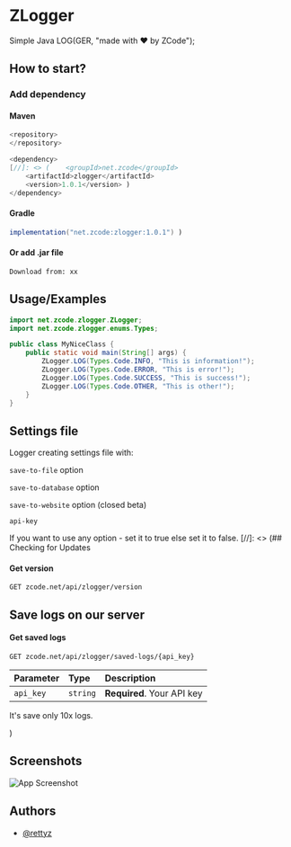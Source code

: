 
# ZLogger

Simple Java LOG(GER, "made with ❤️ by ZCode");


## How to start?

### Add dependency

#### Maven
```java
<repository>
</repository>

<dependency>
[//]: <> (    <groupId>net.zcode</groupId>
    <artifactId>zlogger</artifactId>
    <version>1.0.1</version> )
</dependency>
```

#### Gradle
```java [//]: <> (
implementation("net.zcode:zlogger:1.0.1") )
```

#### Or add .jar file
```
Download from: xx
```
## Usage/Examples

```java
import net.zcode.zlogger.ZLogger;
import net.zcode.zlogger.enums.Types;

public class MyNiceClass {
    public static void main(String[] args) {
        ZLogger.LOG(Types.Code.INFO, "This is information!");
        ZLogger.LOG(Types.Code.ERROR, "This is error!");
        ZLogger.LOG(Types.Code.SUCCESS, "This is success!");
        ZLogger.LOG(Types.Code.OTHER, "This is other!");
    }
}
```
## Settings file

Logger creating settings file with:

`save-to-file` option

`save-to-database` option

`save-to-website` option (closed beta)

`api-key`

If you want to use any option - set it to true else set it to false.
[//]: <> (## Checking for Updates

#### Get version

```http
GET zcode.net/api/zlogger/version
```
## Save logs on  our server

#### Get saved logs

```http
GET zcode.net/api/zlogger/saved-logs/{api_key}
```

| Parameter | Type     | Description                |
| :-------- | :------- | :------------------------- |
| `api_key` | `string` | **Required**. Your API key |

It's save only 10x logs.

)

## Screenshots

![App Screenshot](https://via.placeholder.com/468x300?text=App+Screenshot+Here)


## Authors

- [@rettyz](https://www.github.com/rettyz)

